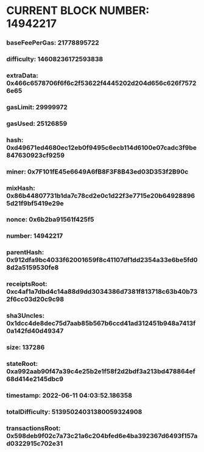 # CURRENT BLOCK NUMBER: 14942217

### baseFeePerGas: 21778895722
### difficulty: 14608236172593838
### extraData: 0x466c6578706f6f6c2f53622f4445202d204d656c626f75726e65
### gasLimit: 29999972
### gasUsed: 25126859
### hash: 0xd49671ed4680ec12eb0f9495c6ecb114d6100e07cadc3f9be847630923cf9259
### miner: 0x7F101fE45e6649A6fB8F3F8B43ed03D353f2B90c
### mixHash: 0x86b44807731b1da7c78cd2e0c1d22f3e7715e20b649288965d21f9bf5419e29e
### nonce: 0x6b2ba91561f425f5
### number: 14942217
### parentHash: 0x912dfa9bc4033f62001659f8c41107df1dd2354a33e6be5fd08d2a5159530fe8
### receiptsRoot: 0xc4af1a7dbd4c14a88d9dd3034386d7381f813718c63b40b732f6cc03d20c9c98
### sha3Uncles: 0x1dcc4de8dec75d7aab85b567b6ccd41ad312451b948a7413f0a142fd40d49347
### size: 137286
### stateRoot: 0xa992aab90f47a39c4e25b2e1f58f2d2bdf3a213bd478864ef68d414e2145dbc9
### timestamp: 2022-06-11 04:03:52.186358
### totalDifficulty: 51395024031380059324908
### transactionsRoot: 0x598deb9f02c7a73c21a6c204bfed6e4ba392367d6493f157ad0322915c702e31
